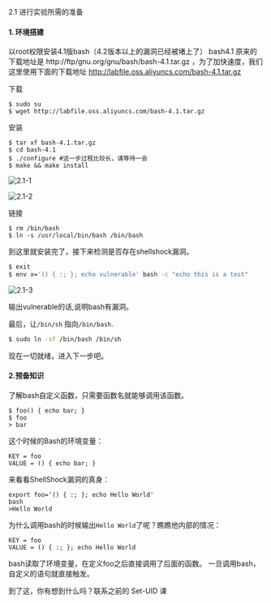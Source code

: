 2.1 进行实验所需的准备



#### 1. 环境搭建

以root权限安装4.1版bash（4.2版本以上的漏洞已经被堵上了） bash4.1 原来的下载地址是 http://ftp/gnu.org/gnu/bash/bash-4.1.tar.gz ，为了加快速度，我们这里使用下面的下载地址 http://labfile.oss.aliyuncs.com/bash-4.1.tar.gz

下载

```
$ sudo su
$ wget http://labfile.oss.aliyuncs.com/bash-4.1.tar.gz
```

安装

```
$ tar xf bash-4.1.tar.gz
$ cd bash-4.1
$ ./configure #这一步过程比较长，请等待一会
$ make && make install
```

![2.1-1](https://doc.shiyanlou.com/document-uid600404labid740timestamp1526523645017.png)

![2.1-2](https://doc.shiyanlou.com/document-uid600404labid740timestamp1526523672274.png)

链接

```
$ rm /bin/bash
$ ln -s /usr/local/bin/bash /bin/bash
```

到这里就安装完了，接下来检测是否存在shellshock漏洞。

```sh
$ exit
$ env x='() { :; }; echo vulnerable' bash -c "echo this is a test"
```

![2.1-3](https://doc.shiyanlou.com/document-uid600404labid740timestamp1526523926579.png)

输出vulnerable的话,说明bash有漏洞。

最后，让`/bin/sh` 指向`/bin/bash`.

```sh
$ sudo ln -sf /bin/bash /bin/sh
```

现在一切就绪，进入下一步吧。

#### 2.预备知识

了解bash自定义函数，只需要函数名就能够调用该函数。

```
$ foo() { echo bar; } 
$ foo
> bar
```

这个时候的Bash的环境变量：

```
KEY = foo
VALUE = () { echo bar; }
```

来看看ShellShock漏洞的真身：

```
export foo='() { :; }; echo Hello World'
bash
>Hello World
```

为什么调用bash的时候输出`Hello World`了呢？瞧瞧他内部的情况：

```
KEY = foo
VALUE = () { :; }; echo Hello World
```

bash读取了环境变量，在定义foo之后直接调用了后面的函数。 一旦调用bash，自定义的语句就直接触发。

到了这，你有想到什么吗？联系之前的 Set-UID 课